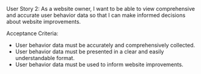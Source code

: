 User Story 2: As a website owner, I want to be able to view comprehensive and accurate user behavior data so that I can make informed decisions about website improvements.

Acceptance Criteria:

- User behavior data must be accurately and comprehensively collected.
- User behavior data must be presented in a clear and easily understandable format.
- User behavior data must be used to inform website improvements.
